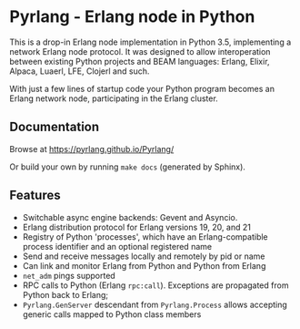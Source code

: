 Pyrlang - Erlang node in Python
===============================

This is a drop-in Erlang node implementation in Python 3.5, implementing
a network Erlang node protocol. It was designed to allow interoperation between 
existing Python projects and BEAM languages: Erlang, Elixir, Alpaca, Luaerl, 
LFE, Clojerl and such. 

With just a few lines of startup code your Python program becomes an Erlang 
network node, participating in the Erlang cluster.


Documentation
-------------

Browse at https://pyrlang.github.io/Pyrlang/

Or build your own by running `make docs` (generated by Sphinx).


Features
--------

*   Switchable async engine backends: Gevent and Asyncio.
*   Erlang distribution protocol for Erlang versions 19, 20, and 21
*   Registry of Python 'processes', which have an Erlang-compatible process 
    identifier and an optional registered name
*   Send and receive messages locally and remotely by pid or name
*   Can link and monitor Erlang from Python and Python from Erlang
*   `net_adm` pings supported
*   RPC calls to Python (Erlang `rpc:call`). Exceptions are propagated 
    from Python back to Erlang;
*   `Pyrlang.GenServer` descendant from `Pyrlang.Process` allows accepting
    generic calls mapped to Python class members

